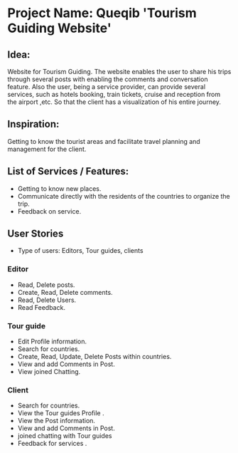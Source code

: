# Project Name: Queqib 'Tourism Guiding Website'


## Idea:

Website for Tourism Guiding. The website enables the user to share his trips through several posts with enabling the comments and conversation feature. Also the user, being a service provider, can provide several services, such as hotels booking, train tickets, cruise and reception from the airport ,etc. So that the client has a visualization of his entire journey.

## Inspiration:
 Getting to know the tourist areas and facilitate travel planning and management for the client.

## List of Services / Features:
-  Getting to know new places.
-  Communicate directly with the residents of the countries to organize the trip.
-  Feedback on service.
## User Stories
- 	Type of users: Editors, Tour guides, clients

### Editor
-  Read, Delete posts.
-  Create, Read, Delete comments.
-  Read, Delete Users.
-  Read Feedback.


### Tour guide
-    Edit Profile information.
-  	Search for countries.
-  Create, Read, Update, Delete Posts within countries.
-    View and add Comments in Post.
-  View joined Chatting.


### Client
-  Search for countries.
-  View the Tour guides Profile  .
-  View the Post information.
-  View and add Comments in Post.
-  joined chatting with Tour guides
-  Feedback for services .
